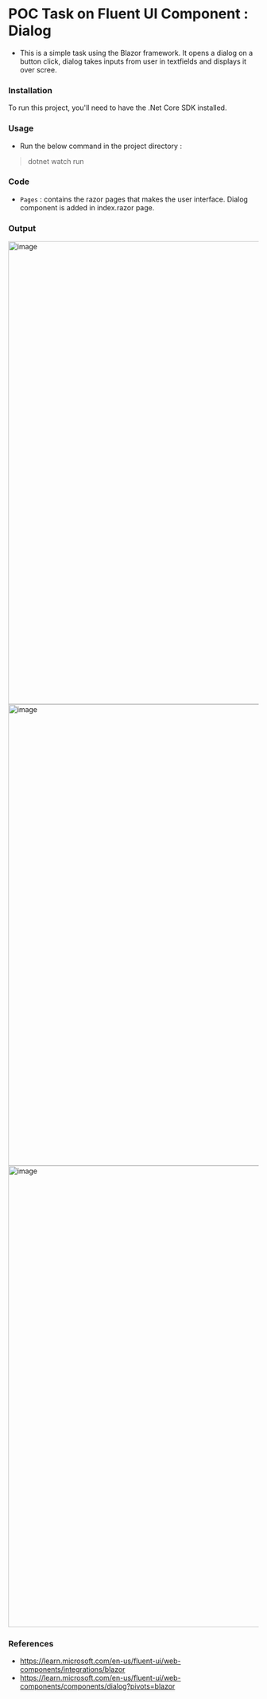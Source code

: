 # POC Task on Fluent UI Component : Dialog

- This is a simple task using the Blazor framework. It opens a dialog on a button click, dialog takes inputs from user in textfields and displays it over scree.

### Installation
To run this project, you'll need to have the .Net Core SDK installed.

### Usage
- Run the below command in the project directory :
> dotnet watch run

### Code
- `Pages` : contains the razor pages that makes the user interface. Dialog component is added in index.razor page.

### Output
<img width="930" alt="image" src="https://user-images.githubusercontent.com/108786379/220648547-86647536-822f-4c9e-a123-55e3d40d0076.png">
<img width="927" alt="image" src="https://user-images.githubusercontent.com/108786379/220648717-3d3a94cd-9a39-468e-816b-dfffc303e16e.png">
<img width="927" alt="image" src="https://user-images.githubusercontent.com/108786379/220649052-4b1041fb-d044-43a9-9f73-b12c6610fa2c.png">

### References
- https://learn.microsoft.com/en-us/fluent-ui/web-components/integrations/blazor
- https://learn.microsoft.com/en-us/fluent-ui/web-components/components/dialog?pivots=blazor

